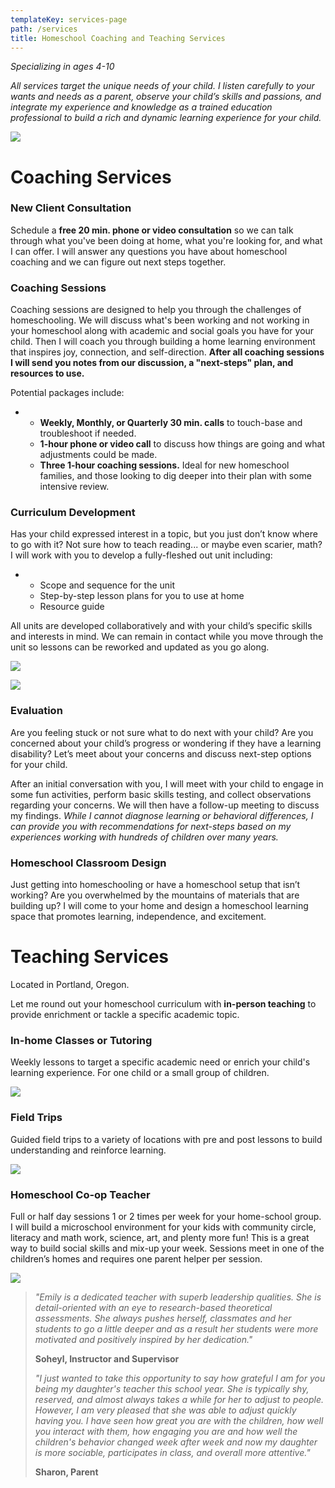 ```yaml
---
templateKey: services-page
path: /services
title: Homeschool Coaching and Teaching Services
---
```

*Specializing in ages 4-10*

*All services target the unique needs of your child. I listen carefully to your wants and needs as a parent, observe your child’s skills and passions, and integrate my experience and knowledge as a trained education professional to build a rich and dynamic learning experience for your child.*

![](/img/balancingact.jpg)

# Coaching Services

### New Client Consultation

Schedule a **free 20 min. phone or video consultation** so we can talk through what you've been doing at home, what you're looking for, and what I can offer. I will answer any questions you have about homeschool coaching and we can figure out next steps together. 

### Coaching Sessions

Coaching sessions are designed to help you through the challenges of homeschooling. We will discuss what's been working and not working in your homeschool along with academic and social goals you have for your child. Then I will coach you through building a home learning environment that inspires joy, connection, and self-direction. **After all coaching sessions I will send you notes from our discussion, a "next-steps" plan, and resources to use.** 

Potential packages include:

* * **Weekly, Monthly, or Quarterly 30 min. calls** to touch-base and troubleshoot if needed.   
  * **1-hour phone or video call** to discuss how things are going and what adjustments could be made. 
  * **Three 1-hour coaching sessions.** Ideal for new homeschool families, and those looking to dig deeper into their plan with some intensive review.  

### Curriculum Development

Has your child expressed interest in a topic, but you just don’t know where to go with it? Not sure how to teach reading... or maybe even scarier, math? I will work with you to develop a fully-fleshed out unit including:

* * Scope and sequence for the unit
  * Step-by-step lesson plans for you to use at home
  * Resource guide

All units are developed collaboratively and with your child’s specific skills and interests in mind. We can remain in contact while you move through the unit so lessons can be reworked and updated as you go along.

![](/img/stem.jpg)

![](/img/shadowpuppets.jpg)

### Evaluation

Are you feeling stuck or not sure what to do next with your child? Are you concerned about your child’s progress or wondering if they have a learning disability? Let’s meet about your concerns and discuss next-step options for your child. 

After an initial conversation with you, I will meet with your child to engage in some fun activities, perform basic skills testing, and collect observations regarding your concerns. We will then have a follow-up meeting to discuss my findings. *While I cannot diagnose learning or behavioral differences, I can provide you with recommendations for next-steps based on my experiences working with hundreds of children over many years.* 

### Homeschool Classroom Design

Just getting into homeschooling or have a homeschool setup that isn’t working? Are you overwhelmed by the mountains of materials that are building up? I will come to your home and design a homeschool learning space that promotes learning, independence, and excitement.

# **Teaching Services**

Located in Portland, Oregon.

Let me round out your homeschool curriculum with **in-person teaching** to provide enrichment or tackle a specific academic topic.

### In-home Classes or Tutoring

Weekly lessons to target a specific academic need or enrich your child's learning experience. For one child or a small group of children.

![](/img/img_4110-1-.jpg)

### Field Trips

Guided field trips to a variety of locations with pre and post lessons to build understanding and reinforce learning.

![](/img/fieldtrip.jpg)

### Homeschool Co-op Teacher

Full or half day sessions 1 or 2 times per week for your home-school group. I will build a microschool environment for your kids with community circle, literacy and math work, science, art, and plenty more fun! This is a great way to build social skills and mix-up your week. Sessions meet in one of the children’s homes and requires one parent helper per session. 

![](/img/moon.jpg)

> *"Emily is a dedicated teacher with superb leadership qualities. She is detail-oriented with an eye to research-based theoretical assessments. She always pushes herself, classmates and her students to go a little deeper and as a result her students were more motivated and positively inspired by her dedication."* 
>
> **Soheyl, Instructor and Supervisor** 
>
> *"I just wanted to take this opportunity to say how grateful I am for you being my daughter's teacher this school year. She is typically shy, reserved, and almost always takes a while for her to adjust to people. However, I am very pleased that she was able to adjust quickly having you. I have seen how great you are with the children, how well you interact with them, how engaging you are and how well the children's behavior changed week after week and now my daughter is more sociable, participates in class, and overall more attentive."*
>
> **Sharon, Parent**